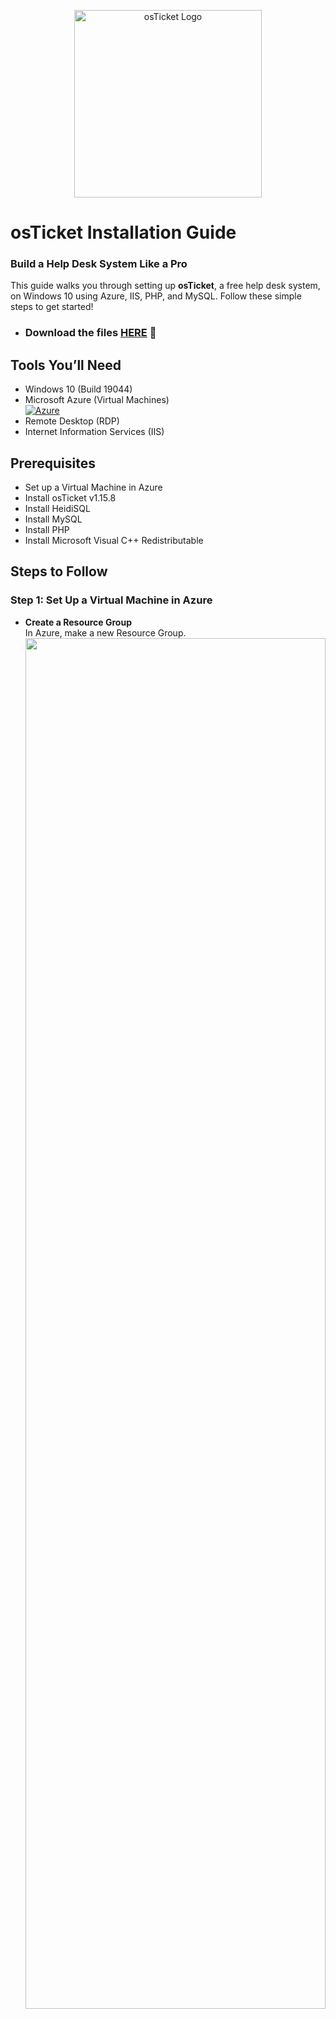 <p align="center">
  <img src="https://i.imgur.com/Clzj7Xs.png" alt="osTicket Logo" width="300" />
</p>  

# osTicket Installation Guide  
### Build a Help Desk System Like a Pro  
This guide walks you through setting up **osTicket**, a free help desk system, on Windows 10 using Azure, IIS, PHP, and MySQL. Follow these simple steps to get started!

- ### Download the files [HERE](https://drive.google.com/drive/u/2/folders/1APMfNyfNzcxZC6EzdaNfdZsUwxWYChf6) 📁

## Tools You’ll Need
- Windows 10 (Build 19044)
- Microsoft Azure (Virtual Machines)  
  [![Azure](https://img.shields.io/badge/Azure-VM-green?logo=microsoft-azure)](https://azure.microsoft.com)
- Remote Desktop (RDP)
- Internet Information Services (IIS)

## Prerequisites
- Set up a Virtual Machine in Azure
- Install osTicket v1.15.8
- Install HeidiSQL
- Install MySQL
- Install PHP
- Install Microsoft Visual C++ Redistributable

## Steps to Follow

### Step 1: Set Up a Virtual Machine in Azure
- **Create a Resource Group**  
  In Azure, make a new Resource Group.  
  <img src="https://i.imgur.com/1x9McoB.png" height="75%" width="100%" />

- **Create a Windows 10 VM**  
  Set up a Windows 10 VM with 2-4 Virtual CPUs. Choose a username and password (you’ll need them later to log in). Let Azure create a new Virtual Network (Vnet).  
  <img src="https://i.imgur.com/1D0ZTMx.png" height="75%" width="100%" />

- **Connect to Your VM**  
  Open Remote Desktop on your computer and log in to your VM using its public IP address.  
  <img src="https://imgur.com/Xnr6QVu.png" height="75%" width="100%" />

---

### Step 2: Turn On IIS in Windows
- Search for "Control Panel" on your VM.
- Go to "Programs" > "Turn Windows features on or off."
- Find "Internet Information Services (IIS)" and check the box.
- Expand "World Wide Web Services" > "Application Development Features" and check "CGI."  
  <img src="https://i.imgur.com/Xjp87s7.png" height="75%" width="100%" />  
  <img src="https://i.imgur.com/Sc2KNkM.png" height="75%" width="100%" />

---

### Step 3: Install PHP Manager
- Download and install PHP Manager. Accept all terms.  
  <img src="https://i.imgur.com/aFfUwvS.png" height="75%" width="100%" />

---

### Step 4: Install Rewrite Module
- Download and install the Rewrite Module. Accept all terms.  
  <img src="https://i.imgur.com/kfmvMUJ.png" height="75%" width="100%" />

---

### Step 5: Set Up a PHP Folder
- Open File Explorer and go to `C:\`.
- Create a new folder named `PHP`.
- Download `php-7.3.8-nts-Win32-VC15-x86.zip` from [HERE](https://drive.google.com/drive/u/2/folders/1APMfNyfNzcxZC6EzdaNfdZsUwxWYChf6).
- Extract the zip file into `C:\PHP`.  
  <img src="https://i.imgur.com/HtAfBuK.png" height="75%" width="100%" />

---

### Step 6: Install Visual C++ Redistributable
- Download and install `VC_Redist`. Accept all terms.  
  <img src="https://i.imgur.com/FokLvyU.png" height="75%" width="100%" />  
  <img src="https://i.imgur.com/JfowAPC.png" height="75%" width="100%" />

---

### Step 7: Install MySQL
- Download and install MySQL. Accept all terms.
- Set a username and password (e.g., username: `root`, password: `Password1`).  
  <img src="https://i.imgur.com/IVpLg40.png" height="75%" width="100%" />  
  <img src="https://i.imgur.com/zdhWXNx.png" height="75%" width="100%" />

---

### Step 8: Install osTicket
- Download osTicket v1.15.8 from the link above.
- Extract the “upload” folder and copy it to `C:\inetpub\wwwroot`.
- Rename the “upload” folder to “osTicket”.  
  <img src="https://i.imgur.com/0MUJLMU.png" height="75%" width="100%" />  
  <img src="https://i.imgur.com/1h9goM8.png" height="75%" width="100%" />  
  <img src="https://i.imgur.com/pDikkgq.png" height="75%" width="100%" />

---

### Step 9: Restart IIS
- Open IIS Manager.
- Stop and start the server.  
  <img src="https://i.imgur.com/QeWNlG3.png" height="75%" width="100%" />

- In IIS, go to "Sites" > "Default Web Site" > "osTicket."
- Click "Browse *:80" to open osTicket in your browser.  
  <img src="https://i.imgur.com/3iXhNbi.png" height="75%" width="100%" />

---

### Step 10: Turn On PHP Extensions
- In IIS, go to "osTicket" and double-click "PHP Manager."
- Click "Enable or disable an extension."
- Enable: `php_imap.dll`, `php_intl.dll`, and `php_opcache.dll`.  
  <img src="https://i.imgur.com/LFKo5Hs.png" height="75%" width="100%" />  

- Refresh the osTicket site in your browser to see the updates.  
  <img src="https://i.imgur.com/6iSNd4H.png" height="75%" width="100%" />

---

### Step 11: Rename the Configuration File
- Go to `C:\inetpub\wwwroot\osTicket\include`.
- Rename `ost-sampleconfig.php` to `ost-config.php`.  
  <img src="https://i.imgur.com/TEw71SD.png" height="75%" width="100%" />

---

### Step 12: Set Permissions for `ost-config.php`
- Right-click `ost-config.php` > Properties > Security.
- Click "Edit" > "Remove" to disable inheritance.
- Add "Everyone" and give full control.  
  <img src="https://i.imgur.com/1QtRWEF.png" height="75%" width="100%" />  
  <img src="https://i.imgur.com/YzsMXNX.png" height="75%" width="100%" />  
  <img src="https://i.imgur.com/k7x9yGR.png" height="75%" width="100%" />

---

### Step 13: Set Up osTicket in the Browser
- Open the osTicket setup page in your browser.
- Enter a Helpdesk name and default email.
- Click "Continue" to move forward.  
  <img src="https://i.imgur.com/rvMvlNC.png" height="75%" width="100%" />  
  <img src="https://i.imgur.com/PtGCw26.png" height="75%" width="100%" />

---

### Step 14: Install HeidiSQL
- Download and install HeidiSQL.  
  <img src="https://i.imgur.com/AEg0b2P.png" height="75%" width="100%" />

- Open HeidiSQL and create a new session with username `root` and password `Password1`.
- Connect and create a database named `osTicket`.  
  <img src="https://i.imgur.com/9t51ApR.png" height="75%" width="100%" />  
  <img src="https://i.imgur.com/vXzmQqg.png" height="75%" width="100%" />

---

### Step 15: Finish osTicket Setup
- In the browser, enter these MySQL details:
  - Database: `osTicket`
  - Username: `root`
  - Password: `Password1`
- Click "Install Now!"  
  <img src="https://i.imgur.com/akDyber.png" height="75%" width="100%" />  
  <img src="https://i.imgur.com/J5omRoE.png" height="75%" width="100%" />

---

### Step 16: Clean Up
- Delete the `setup` folder in `C:\inetpub\wwwroot\osTicket`.  
  <img src="https://i.imgur.com/eg0ZPG3.png" height="75%" width="100%" />

- Set `ost-config.php` to "Read" only.  
  <img src="https://i.imgur.com/n6k46XL.png" height="75%" width="100%" />

---

### Step 17: Log In to osTicket
- Visit `http://localhost/osTicket/scp/login.php` and log in with your admin credentials.  
  <img src="https://i.imgur.com/8wvWH0H.jpg" height="75%" width="100%" />

---

### 🎉 Congratulations! You’ve Successfully Set Up osTicket! 🎊
